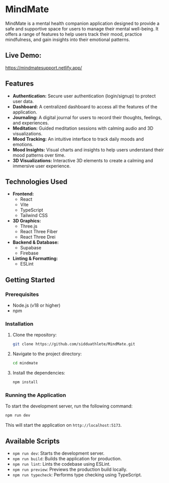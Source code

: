 # MindMate

MindMate is a mental health companion application designed to provide a safe and supportive space for users to manage their mental well-being. It offers a range of features to help users track their mood, practice mindfulness, and gain insights into their emotional patterns.

## Live Demo:
https://mindmatesupport.netlify.app/

## Features

*   **Authentication:** Secure user authentication (login/signup) to protect user data.
*   **Dashboard:** A centralized dashboard to access all the features of the application.
*   **Journaling:** A digital journal for users to record their thoughts, feelings, and experiences.
*   **Meditation:** Guided meditation sessions with calming audio and 3D visualizations.
*   **Mood Tracking:** An intuitive interface to track daily moods and emotions.
*   **Mood Insights:** Visual charts and insights to help users understand their mood patterns over time.
*   **3D Visualizations:** Interactive 3D elements to create a calming and immersive user experience.

## Technologies Used

*   **Frontend:**
    *   React
    *   Vite
    *   TypeScript
    *   Tailwind CSS
*   **3D Graphics:**
    *   Three.js
    *   React Three Fiber
    *   React Three Drei
*   **Backend & Database:**
    *   Supabase
    *   Firebase
*   **Linting & Formatting:**
    *   ESLint

## Getting Started

### Prerequisites

*   Node.js (v18 or higher)
*   npm

### Installation

1.  Clone the repository:
    ```bash
    git clone https://github.com/sidduathlete/MindMate.git
    ```
2.  Navigate to the project directory:
    ```bash
    cd mindmate
    ```
3.  Install the dependencies:
    ```bash
    npm install
    ```

### Running the Application

To start the development server, run the following command:

```bash
npm run dev
```

This will start the application on `http://localhost:5173`.

## Available Scripts

*   `npm run dev`: Starts the development server.
*   `npm run build`: Builds the application for production.
*   `npm run lint`: Lints the codebase using ESLint.
*   `npm run preview`: Previews the production build locally.
*   `npm run typecheck`: Performs type checking using TypeScript.
